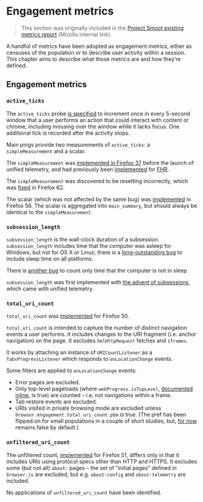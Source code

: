# Engagement metrics

> This section was originally included in the [Project Smoot existing metrics report][smootv1]
> (Mozilla internal link).

[smootv1]: https://mozilla-private.report/smoot-existing-metrics/book/05_overview.html

A handful of metrics have been adopted as engagement metrics, either as
censuses of the population or to describe user activity within a
session. This chapter aims to describe what those metrics are and how
they’re defined.

## Engagement metrics

### `active_ticks`

The `active_ticks` probe [is
specified](https://bugzilla.mozilla.org/show_bug.cgi?id=1187069#c6) to
increment once in every 5-second window that a user performs an action
that could interact with content or chrome, including mousing over the
window while it lacks focus. One additional tick is recorded after the
activity stops.

Main pings provide two measurements of `active_ticks`: a
`simpleMeasurement` and a scalar.

The `simpleMeasurement` was [implemented in Firefox
37](https://bugzilla.mozilla.org/show_bug.cgi?id=1106122) before the
launch of unified telemetry, and had previously been
[implemented](https://bugzilla.mozilla.org/show_bug.cgi?id=826893) for
[FHR](https://bugzilla.mozilla.org/show_bug.cgi?id=827157).

The `simpleMeasurement` was discovered to be resetting incorrectly,
which was [fixed](https://bugzilla.mozilla.org/show_bug.cgi?id=1482466)
in Firefox 62.

The scalar (which was not affected by the same bug) was
[implemented](https://bugzilla.mozilla.org/show_bug.cgi?id=1376942) in
Firefox 56. The scalar is aggregated into `main_summary`, but should
always be identical to the `simpleMeasurement`.

### `subsession_length`

`subsession_length` is the wall-clock duration of a subsession.
`subsession_length` includes time that the computer was asleep for
Windows, but not for OS X or Linux; there is a [long-outstanding
bug](https://bugzilla.mozilla.org/show_bug.cgi?id=1205567) to include
sleep time on all platforms.

There is [another
bug](https://bugzilla.mozilla.org/show_bug.cgi?id=1205985) to count only
time that the computer is not in sleep.

`subsession_length` was first implemented with [the advent of
subsessions](https://mail.mozilla.org/pipermail/fhr-dev/2015-January/000384.html),
which came with unified telemetry.

### `total_uri_count`

`total_uri_count` was
[implemented](https://bugzilla.mozilla.org/show_bug.cgi?id=1271313) for
Firefox 50.

`total_uri_count` is intended to capture the number of distinct
navigation events a user performs. It includes changes to the URI
fragment (i.e. anchor navigation) on the page. It excludes
`XmlHttpRequest` fetches and `iframes`.

It works by attaching an instance of `URICountListener` as a
`TabsProgressListener` which responds to `onLocationChange` events.

Some filters are applied to `onLocationChange` events:

- Error pages are excluded.
- Only top-level pageloads (where `webProgress.isTopLevel`,
  [documented inline][total_uri_src], is true) are counted – i.e,
  not navigations within a frame.
- Tab restore events are excluded.
- URIs visited in private browsing mode are excluded unless
  `browser.engagement.total_uri_count.pbm` is true. (The pref has been
  flipped on for small populations in a couple of short studies, but,
  [for now][bug1535169] remains false by default.)

[total_uri_src]: https://searchfox.org/mozilla-central/rev/f1c7ba91fad60bfea184006f3728dd6ac48c8e56/uriloader/base/nsIWebProgress.idl#144
[bug1535169]: https://bugzilla.mozilla.org/show_bug.cgi?id=1535169

### `unfiltered_uri_count`

The unfiltered count,
[implemented](https://bugzilla.mozilla.org/show_bug.cgi?id=1304647) for
Firefox 51, differs only in that it includes URIs using protocol specs
other than HTTP and HTTPS. It excludes some (but not all) `about:` pages
– the set of “initial pages” defined in `browser.js` are excluded, but
e.g. `about:config` and `about:telemetry` are included.

No applications of `unfiltered_uri_count` have been identified.
